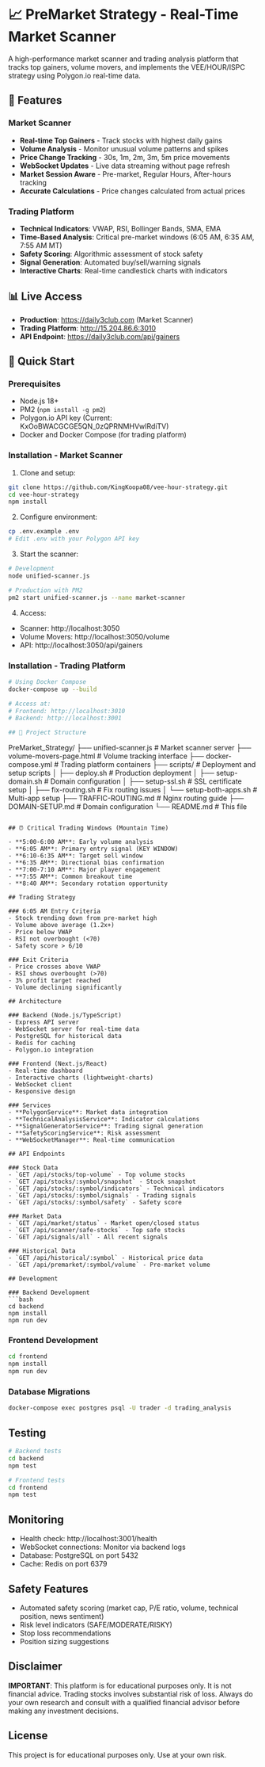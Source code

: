 # 📈 PreMarket Strategy - Real-Time Market Scanner

A high-performance market scanner and trading analysis platform that tracks top gainers, volume movers, and implements the VEE/HOUR/ISPC strategy using Polygon.io real-time data.

## 🚀 Features

### Market Scanner
- **Real-time Top Gainers** - Track stocks with highest daily gains
- **Volume Analysis** - Monitor unusual volume patterns and spikes
- **Price Change Tracking** - 30s, 1m, 2m, 3m, 5m price movements
- **WebSocket Updates** - Live data streaming without page refresh
- **Market Session Aware** - Pre-market, Regular Hours, After-hours tracking
- **Accurate Calculations** - Price changes calculated from actual prices

### Trading Platform
- **Technical Indicators**: VWAP, RSI, Bollinger Bands, SMA, EMA
- **Time-Based Analysis**: Critical pre-market windows (6:05 AM, 6:35 AM, 7:55 AM MT)
- **Safety Scoring**: Algorithmic assessment of stock safety
- **Signal Generation**: Automated buy/sell/warning signals
- **Interactive Charts**: Real-time candlestick charts with indicators

## 📊 Live Access

- **Production**: https://daily3club.com (Market Scanner)
- **Trading Platform**: http://15.204.86.6:3010
- **API Endpoint**: https://daily3club.com/api/gainers

## 🔧 Quick Start

### Prerequisites
- Node.js 18+
- PM2 (`npm install -g pm2`)
- Polygon.io API key (Current: KxOoBWACGCGE5QN_0zQPRNMHVwIRdiTV)
- Docker and Docker Compose (for trading platform)

### Installation - Market Scanner

1. Clone and setup:
```bash
git clone https://github.com/KingKoopa08/vee-hour-strategy.git
cd vee-hour-strategy
npm install
```

2. Configure environment:
```bash
cp .env.example .env
# Edit .env with your Polygon API key
```

3. Start the scanner:
```bash
# Development
node unified-scanner.js

# Production with PM2
pm2 start unified-scanner.js --name market-scanner
```

4. Access:
- Scanner: http://localhost:3050
- Volume Movers: http://localhost:3050/volume
- API: http://localhost:3050/api/gainers

### Installation - Trading Platform

```bash
# Using Docker Compose
docker-compose up --build

# Access at:
# Frontend: http://localhost:3010
# Backend: http://localhost:3001

## 📁 Project Structure

```
PreMarket_Strategy/
├── unified-scanner.js      # Market scanner server
├── volume-movers-page.html # Volume tracking interface
├── docker-compose.yml      # Trading platform containers
├── scripts/                # Deployment and setup scripts
│   ├── deploy.sh          # Production deployment
│   ├── setup-domain.sh    # Domain configuration
│   ├── setup-ssl.sh       # SSL certificate setup
│   ├── fix-routing.sh     # Fix routing issues
│   └── setup-both-apps.sh # Multi-app setup
├── TRAFFIC-ROUTING.md      # Nginx routing guide
├── DOMAIN-SETUP.md        # Domain configuration
└── README.md              # This file
```

## ⏰ Critical Trading Windows (Mountain Time)

- **5:00-6:00 AM**: Early volume analysis
- **6:05 AM**: Primary entry signal (KEY WINDOW)
- **6:10-6:35 AM**: Target sell window
- **6:35 AM**: Directional bias confirmation
- **7:00-7:10 AM**: Major player engagement
- **7:55 AM**: Common breakout time
- **8:40 AM**: Secondary rotation opportunity

## Trading Strategy

### 6:05 AM Entry Criteria
- Stock trending down from pre-market high
- Volume above average (1.2x+)
- Price below VWAP
- RSI not overbought (<70)
- Safety score > 6/10

### Exit Criteria
- Price crosses above VWAP
- RSI shows overbought (>70)
- 3% profit target reached
- Volume declining significantly

## Architecture

### Backend (Node.js/TypeScript)
- Express API server
- WebSocket server for real-time data
- PostgreSQL for historical data
- Redis for caching
- Polygon.io integration

### Frontend (Next.js/React)
- Real-time dashboard
- Interactive charts (lightweight-charts)
- WebSocket client
- Responsive design

### Services
- **PolygonService**: Market data integration
- **TechnicalAnalysisService**: Indicator calculations
- **SignalGeneratorService**: Trading signal generation
- **SafetyScoringService**: Risk assessment
- **WebSocketManager**: Real-time communication

## API Endpoints

### Stock Data
- `GET /api/stocks/top-volume` - Top volume stocks
- `GET /api/stocks/:symbol/snapshot` - Stock snapshot
- `GET /api/stocks/:symbol/indicators` - Technical indicators
- `GET /api/stocks/:symbol/signals` - Trading signals
- `GET /api/stocks/:symbol/safety` - Safety score

### Market Data
- `GET /api/market/status` - Market open/closed status
- `GET /api/scanner/safe-stocks` - Top safe stocks
- `GET /api/signals/all` - All recent signals

### Historical Data
- `GET /api/historical/:symbol` - Historical price data
- `GET /api/premarket/:symbol/volume` - Pre-market volume

## Development

### Backend Development
```bash
cd backend
npm install
npm run dev
```

### Frontend Development
```bash
cd frontend
npm install
npm run dev
```

### Database Migrations
```bash
docker-compose exec postgres psql -U trader -d trading_analysis
```

## Testing

```bash
# Backend tests
cd backend
npm test

# Frontend tests
cd frontend
npm test
```

## Monitoring

- Health check: http://localhost:3001/health
- WebSocket connections: Monitor via backend logs
- Database: PostgreSQL on port 5432
- Cache: Redis on port 6379

## Safety Features

- Automated safety scoring (market cap, P/E ratio, volume, technical position, news sentiment)
- Risk level indicators (SAFE/MODERATE/RISKY)
- Stop loss recommendations
- Position sizing suggestions

## Disclaimer

**IMPORTANT**: This platform is for educational purposes only. It is not financial advice. Trading stocks involves substantial risk of loss. Always do your own research and consult with a qualified financial advisor before making any investment decisions.

## License

This project is for educational purposes only. Use at your own risk.